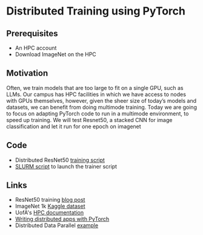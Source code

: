 # Distributed Training using PyTorch

## Prerequisites
- An HPC account
- Download ImageNet on the HPC
## Motivation
Often, we train models that are too large to fit on a single GPU, such as LLMs. Our campus has HPC facilities in which we have access to nodes with GPUs themselves, however, given the sheer size of today’s models and datasets, we can benefit from doing multimode training.
Today we are going to focus on adapting PyTorch code to run in a multimode environment, to speed up training. We will test Resnet50, a stacked CNN for image classification and let it run for one epoch on imagenet
## Code
- Distributed ResNet50 [training script](https://github.com/ua-datalab/AI-Makerspace/blob/main/session_1/resnet50.py)
- [SLURM script](https://github.com/ua-datalab/AI-Makerspace/blob/main/session_1/run_resnet.sh) to launch the trainer script
## Links
- ResNet50 training [blog post](https://moiseevigor.github.io/software/2022/12/18/one-pager-training-resnet-on-imagenet/)
- ImageNet 1k [Kaggle dataset](https://www.kaggle.com/competitions/imagenet-object-localization-challenge/data)
- UofA's [HPC documentation](https://hpcdocs.hpc.arizona.edu/)
- [Writing distributed apps with PyTorch](https://pytorch.org/tutorials/intermediate/dist_tuto.html)
- Distributed Data Parallel [example](https://pytorch.org/tutorials/intermediate/ddp_tutorial.html)
 

